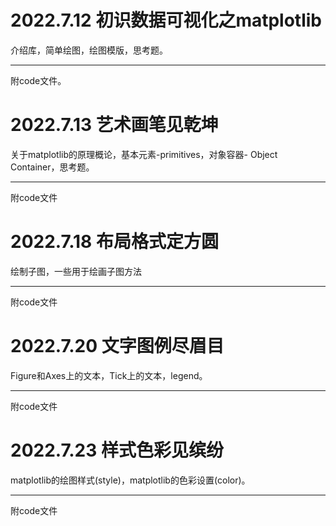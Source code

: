 
# 2022.7.12 初识数据可视化之matplotlib
介绍库，简单绘图，绘图模版，思考题。
***
附code文件。
# 2022.7.13 艺术画笔见乾坤
关于matplotlib的原理概论，基本元素-primitives，对象容器- Object Container，思考题。
***
附code文件
# 2022.7.18 布局格式定方圆
绘制子图，一些用于绘画子图方法
***
附code文件
# 2022.7.20 文字图例尽眉目
Figure和Axes上的文本，Tick上的文本，legend。
***
附code文件
# 2022.7.23 样式色彩见缤纷
matplotlib的绘图样式(style)，matplotlib的色彩设置(color)。
***
附code文件
